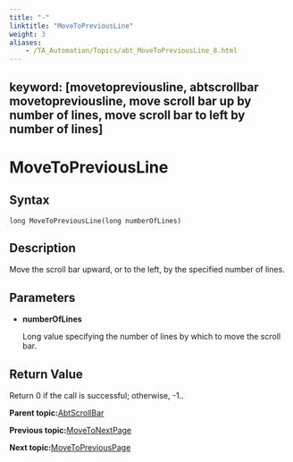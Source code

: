 ```yaml
--- 
title: "-"
linktitle: "MoveToPreviousLine"
weight: 3
aliases: 
    - /TA_Automation/Topics/abt_MoveToPreviousLine_8.html
---
```

keyword: [movetopreviousline, abtscrollbar movetopreviousline, move scroll bar up by number of lines, move scroll bar to left by number of lines]
---

# MoveToPreviousLine

## Syntax

`long MoveToPreviousLine(long numberOfLines)`

## Description

Move the scroll bar upward, or to the left, by the specified number of lines.

## Parameters

-   **numberOfLines**

    Long value specifying the number of lines by which to move the scroll bar.


## Return Value

Return 0 if the call is successful; otherwise, -1..

**Parent topic:**[AbtScrollBar](/TA_Automation/Topics/abt_AbtScrollBar.html)

**Previous topic:**[MoveToNextPage](/TA_Automation/Topics/abt_MoveToNextPage_8.html)

**Next topic:**[MoveToPreviousPage](/TA_Automation/Topics/abt_MoveToPreviousPage_8.html)

